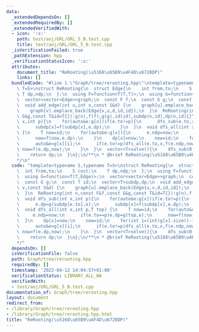 ```yaml
---
data:
  _extendedDependsOn: []
  _extendedRequiredBy: []
  _extendedVerifiedWith:
  - icon: ':x:'
    path: test/aoj/GRL/GRL_5_B.test.cpp
    title: test/aoj/GRL/GRL_5_B.test.cpp
  _isVerificationFailed: true
  _pathExtension: hpp
  _verificationStatusIcon: ':x:'
  attributes:
    document_title: "ReRooting(\u5168\u65B9\u4F4D\u6728DP)"
    links: []
  bundledCode: "#line 1 \"Graph/tree/rerooting.hpp\"\ntemplate<typename S,typename\
    \ T=S>\nstruct ReRooting{\n  struct Edge{\n    int from,to;\n    S cost;\n   \
    \ T dp,ndp;\n  };\n  using F=function<T(T,T)>;\n  using G=function<T(T,Edge)>;\n\
    \  vector<vector<Edge>>graph;\n  const F f;\n  const G g;\n  const T id;\n  vector<T>subdp,dp;\n\
    \  void add_edge(int u,int v,const S&d) {\n    graph[u].emplace_back(Edge{u,v,d,id,id});\n\
    \    graph[v].emplace_back(Edge{v,u,d,id,id});\n  }\n  ReRooting(int n,const F&f,const\
    \ G&g,const T&id=T{}):g(n),f(f),g(g),id(id),subdp(n,id),dp(n,id){}\n  void dfs_sub(int\
    \ x,int p){\n    for(auto&e:g[x])if(e.to!=p){\n      dfs_sub(e.to,x);\n      e.dp=g(subdp[e.to],e);\n\
    \      subdp[x]=f(subdp[x],e.dp);\n    }\n  }\n  void dfs_all(int x,int p,T top)\
    \ {\n    T now=id;\n    for(auto&e:g[x]){\n      e.ndp=now;\n      if(e.to==p)e.dp=g(top,e);\n\
    \      now=f(now,e.dp);\n    }\n    dp[x]=now;\n    now=id;\n    for(int i=(int)g[x].size()-1;i>=0;i--){\n\
    \      auto&e=g[x][i];\n      if(e.to!=p)dfs_all(e.to,x,f(e.ndp,now));\n     \
    \ now=f(e.dp,now);\n    }\n  }\n  vector<T>solve(){\n    dfs_sub(0,-1);\n    dfs_all(0,-1,id);\n\
    \    return dp;\n  }\n};\n/**\n * @brief ReRooting(\u5168\u65B9\u4F4D\u6728DP)\n\
    */\n"
  code: "template<typename S,typename T=S>\nstruct ReRooting{\n  struct Edge{\n  \
    \  int from,to;\n    S cost;\n    T dp,ndp;\n  };\n  using F=function<T(T,T)>;\n\
    \  using G=function<T(T,Edge)>;\n  vector<vector<Edge>>graph;\n  const F f;\n\
    \  const G g;\n  const T id;\n  vector<T>subdp,dp;\n  void add_edge(int u,int\
    \ v,const S&d) {\n    graph[u].emplace_back(Edge{u,v,d,id,id});\n    graph[v].emplace_back(Edge{v,u,d,id,id});\n\
    \  }\n  ReRooting(int n,const F&f,const G&g,const T&id=T{}):g(n),f(f),g(g),id(id),subdp(n,id),dp(n,id){}\n\
    \  void dfs_sub(int x,int p){\n    for(auto&e:g[x])if(e.to!=p){\n      dfs_sub(e.to,x);\n\
    \      e.dp=g(subdp[e.to],e);\n      subdp[x]=f(subdp[x],e.dp);\n    }\n  }\n\
    \  void dfs_all(int x,int p,T top) {\n    T now=id;\n    for(auto&e:g[x]){\n \
    \     e.ndp=now;\n      if(e.to==p)e.dp=g(top,e);\n      now=f(now,e.dp);\n  \
    \  }\n    dp[x]=now;\n    now=id;\n    for(int i=(int)g[x].size()-1;i>=0;i--){\n\
    \      auto&e=g[x][i];\n      if(e.to!=p)dfs_all(e.to,x,f(e.ndp,now));\n     \
    \ now=f(e.dp,now);\n    }\n  }\n  vector<T>solve(){\n    dfs_sub(0,-1);\n    dfs_all(0,-1,id);\n\
    \    return dp;\n  }\n};\n/**\n * @brief ReRooting(\u5168\u65B9\u4F4D\u6728DP)\n\
    */"
  dependsOn: []
  isVerificationFile: false
  path: Graph/tree/rerooting.hpp
  requiredBy: []
  timestamp: '2022-04-12 14:04:57+01:00'
  verificationStatus: LIBRARY_ALL_WA
  verifiedWith:
  - test/aoj/GRL/GRL_5_B.test.cpp
documentation_of: Graph/tree/rerooting.hpp
layout: document
redirect_from:
- /library/Graph/tree/rerooting.hpp
- /library/Graph/tree/rerooting.hpp.html
title: "ReRooting(\u5168\u65B9\u4F4D\u6728DP)"
---
```


